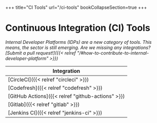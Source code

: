 +++
title="CI Tools"
url="/ci-tools"
bookCollapseSection=true
+++

# Continuous Integration (CI) Tools

_Internal Developer Platforms (IDPs) are a new category of tools. This means, the sector is still emerging. Are we missing any integrations? [Submit a pull request!]({{< relref "/#how-to-contribute-to-internal-developer-platform" >}})_

**Integration** |
--- |
[CircleCI]({{< relref "circleci" >}}) |
[Codefresh]({{< relref "codefresh" >}}) |
[GitHub Actions]({{< relref "github-actions" >}}) |
[Gitlab]({{< relref "gitlab" >}}) |
[Jenkins CI]({{< relref "jenkins-ci" >}}) |
